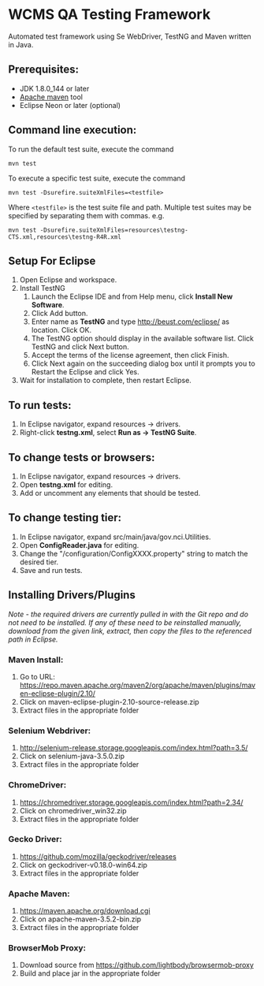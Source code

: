 # WCMS QA Testing Framework
Automated test framework using Se WebDriver, TestNG and Maven written in Java.

## Prerequisites:
- JDK 1.8.0_144 or later
- [Apache maven](http://maven.apache.org/download.cgi) tool 
- Eclipse Neon or later (optional)

## Command line execution:

To run the default test suite, execute the command 

    mvn test

To execute a specific test suite, execute the command

    mvn test -Dsurefire.suiteXmlFiles=<testfile>

Where `<testfile>` is the test suite file and path.  Multiple test suites may be specified by separating them
with commas. e.g.

    mvn test -Dsurefire.suiteXmlFiles=resources\testng-CTS.xml,resources\testng-R4R.xml 

## Setup For Eclipse
1. Open Eclipse and workspace.
2. Install TestNG
   1. Launch the Eclipse IDE and from Help menu, click **Install New Software**.
   2. Click Add button.
   3. Enter name as **TestNG** and type http://beust.com/eclipse/ as location. Click OK.
   4. The TestNG option should display in the available software list. Click TestNG and click Next button.
   5. Accept the terms of the license agreement, then click Finish.
   6. Click Next again on the succeeding dialog box until it prompts you to Restart the Eclipse and click Yes.
3. Wait for installation to complete, then restart Eclipse.

## To run tests:
1. In Eclipse navigator, expand resources -> drivers.
2. Right-click **testng.xml**, select **Run as -> TestNG Suite**.

## To change tests or browsers: 
1. In Eclipse navigator, expand resources -> drivers.
2. Open **testng.xml** for editing. 
3. Add or uncomment any elements that should be tested.

## To change testing tier:
1. In Eclipse navigator, expand src/main/java/gov.nci.Utilities.
2. Open **ConfigReader.java** for editing.
3. Change the "/configuration/ConfigXXXX.property" string to match the desired tier.
4. Save and run tests.

## Installing Drivers/Plugins
*Note - the required drivers are currently pulled in with the Git repo and do not need to be installed. If any of these need to be reinstalled manually, download from the given link, extract, then copy the files to the referenced path in Eclipse.*
### Maven Install:
1. Go to URL: https://repo.maven.apache.org/maven2/org/apache/maven/plugins/maven-eclipse-plugin/2.10/
2. Click on maven-eclipse-plugin-2.10-source-release.zip
3. Extract files in the appropriate folder
### Selenium Webdriver:
1. http://selenium-release.storage.googleapis.com/index.html?path=3.5/
2. Click on  selenium-java-3.5.0.zip
3. Extract files in the appropriate folder
### ChromeDriver:
1. https://chromedriver.storage.googleapis.com/index.html?path=2.34/
2. Click on chromedriver_win32.zip
3. Extract files in the appropriate folder
### Gecko Driver:
1. https://github.com/mozilla/geckodriver/releases
2. Click on geckodriver-v0.18.0-win64.zip
3. Extract files in the appropriate folder
### Apache Maven:
1. https://maven.apache.org/download.cgi
2. Click on apache-maven-3.5.2-bin.zip
3. Extract files in the appropriate folder
### BrowserMob Proxy:
1. Download source from https://github.com/lightbody/browsermob-proxy
2. Build and place jar in the appropriate folder
